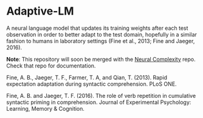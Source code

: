 # Adaptive-LM

A neural language model that updates its training weights after each test observation in order to better adapt to the test domain, hopefully in a similar fashion to humans in laboratory settings (Fine et al., 2013; Fine and Jaeger, 2016).

**Note**: This repository will soon be merged with the [Neural Complexity](https://github.com/vansky/neural-complexity) repo. Check that repo for documentation.

Fine, A. B., Jaeger, T. F., Farmer, T. A, and Qian, T. (2013). Rapid expectation adaptation during syntactic comprehension. PLoS ONE.

Fine, A. B. and Jaeger, T. F. (2016). The role of verb repetition in cumulative syntactic priming in comprehension. Journal of Experimental Psychology: Learning, Memory & Cognition.
